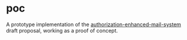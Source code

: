 # poc
A prototype implementation of the [authorization-enhanced-mail-system][1] draft proposal, working as a proof of concept.

[1]: https://github.com/uma-email/proposal
